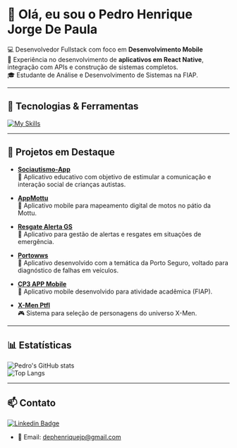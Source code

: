 # 👋 Olá, eu sou o Pedro Henrique Jorge De Paula

💻 Desenvolvedor Fullstack com foco em **Desenvolvimento Mobile**  
📱 Experiência no desenvolvimento de **aplicativos em React Native**, integração com APIs e construção de sistemas completos.  
🎓 Estudante de Análise e Desenvolvimento de Sistemas na FIAP.  

---

## 🚀 Tecnologias & Ferramentas
[![My Skills](https://skillicons.dev/icons?i=react,js,ts,java,php,html,css,mysql,sqlite,git,github)](https://skillicons.dev)

---

## 📱 Projetos em Destaque

- [**Sociautismo-App**](https://github.com/hDepth/Sociautismo-App.git)  
  📲 Aplicativo educativo com objetivo de estimular a comunicação e interação social de crianças autistas.

- [**AppMottu**](https://github.com/hDepth/AppMottu/tree/TRY2)  
  🛵 Aplicativo mobile para mapeamento digital de motos no pátio da Mottu.  

- [**Resgate Alerta GS**](https://github.com/hDepth/ResgateAlertaGS/tree/v1needingtofix)  
  🚨 Aplicativo para gestão de alertas e resgates em situações de emergência.

- [**Portowws**](https://github.com/hDepth/portowws)  
  🚗 Aplicativo desenvolvido com a temática da Porto Seguro, voltado para diagnóstico de falhas em veículos. 

- [**CP3 APP Mobile**](https://github.com/hDepth/CP3APPMobile)  
  📱 Aplicativo mobile desenvolvido para atividade acadêmica (FIAP).  

- [**X-Men Ptfl**](https://github.com/hDepth/X-Men-Ptfl)  
  🎮 Sistema para seleção de personagens do universo X-Men.  

---

## 📊 Estatísticas
![Pedro's GitHub stats](https://github-readme-stats.vercel.app/api?username=hDepth&show_icons=true&theme=radical)  
![Top Langs](https://github-readme-stats.vercel.app/api/top-langs/?username=hDepth&layout=compact&theme=radical)

---

## 📫 Contato
[![Linkedin Badge](https://img.shields.io/badge/-LinkedIn-blue?style=flat&logo=Linkedin&logoColor=white)](https://www.linkedin.com/in/pedro-paula-fullstack-developer/)
- 📩 Email: dephenriquejp@gmail.com 

